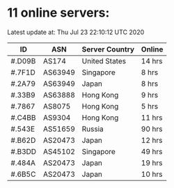 # 11 online servers:

Latest update at: Thu Jul 23 22:10:12 UTC 2020

| ID | ASN | Server Country | Online |
| -- | --- | -------------- | ------ |
| #.D09B | AS174 | United States | 14 hrs |
| #.7F1D | AS63949 | Singapore | 8 hrs |
| #.2A79 | AS63949 | Japan | 8 hrs |
| #.33B9 | AS63888 | Hong Kong | 9 hrs |
| #.7867 | AS8075 | Hong Kong | 5 hrs |
| #.C4BB | AS9304 | Hong Kong | 11 hrs |
| #.543E | AS51659 | Russia | 90 hrs |
| #.B62D | AS20473 | Japan | 12 hrs |
| #.B3DD | AS45102 | Singapore | 49 hrs |
| #.484A | AS20473 | Japan | 19 hrs |
| #.6B5C | AS20473 | Japan | 10 hrs |

